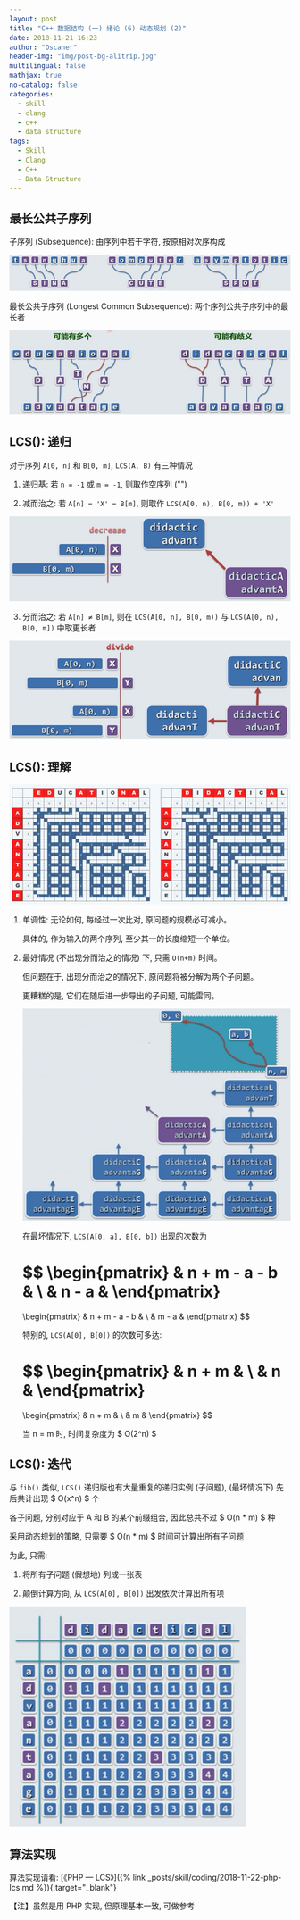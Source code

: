 ```yaml
---
layout: post
title: "C++ 数据结构 (一) 绪论 (6) 动态规划 (2)"
date: 2018-11-21 16:23
author: "Oscaner"
header-img: "img/post-bg-alitrip.jpg"
multilingual: false
mathjax: true
no-catalog: false
categories:
  - skill
  - clang
  - c++
  - data structure
tags:
  - Skill
  - Clang
  - C++
  - Data Structure
---
```


## 最长公共子序列

子序列 (Subsequence): 由序列中若干字符, 按原相对次序构成

![1.png](/assets/img/in-post/skill/data-structure/post-intro-dynamic-programming-2/1.png)

最长公共子序列 (Longest Common Subsequence): 两个序列公共子序列中的最长者

![2.png](/assets/img/in-post/skill/data-structure/post-intro-dynamic-programming-2/2.png)

## LCS(): 递归

对于序列 `A[0, n]` 和 `B[0, m]`, `LCS(A, B)` 有三种情况

1. 递归基: 若 `n = -1` 或 `m = -1`, 则取作空序列 ("")

2. 减而治之: 若 `A[n] = 'X' = B[m]`, 则取作 `LCS(A[0, n), B[0, m)) + 'X'`

![3.png](/assets/img/in-post/skill/data-structure/post-intro-dynamic-programming-2/3.png)

3. 分而治之: 若 `A[n] ≠ B[m]`, 则在 `LCS(A[0, n], B[0, m))` 与 `LCS(A[0, n), B[0, m])` 中取更长者

![4.png](/assets/img/in-post/skill/data-structure/post-intro-dynamic-programming-2/4.png)

## LCS(): 理解

![5.png](/assets/img/in-post/skill/data-structure/post-intro-dynamic-programming-2/5.png)

1. 单调性: 无论如何, 每经过一次比对, 原问题的规模必可减小。

    具体的, 作为输入的两个序列, 至少其一的长度缩短一个单位。

2. 最好情况 (不出现分而治之的情况) 下, 只需 `O(n+m)` 时间。

    但问题在于, 出现分而治之的情况下, 原问题将被分解为两个子问题。

    更糟糕的是, 它们在随后进一步导出的子问题, 可能雷同。

    ![6.png](/assets/img/in-post/skill/data-structure/post-intro-dynamic-programming-2/6.png)

    在最坏情况下, `LCS(A[0, a], B[0, b])` 出现的次数为

    $$
    \begin{pmatrix}
      & n + m - a - b &
      \\
      & n - a &
    \end{pmatrix}
    =
    \begin{pmatrix}
      & n + m - a - b &
      \\
      & m - a &
    \end{pmatrix}
    $$

    特别的, `LCS(A[0], B[0])` 的次数可多达:

    $$
    \begin{pmatrix}
      & n + m &
      \\
      & n &
    \end{pmatrix}
    =
    \begin{pmatrix}
      & n + m &
      \\
      & m &
    \end{pmatrix}
    $$

    当 n = m 时, 时间复杂度为 $ O(2^n) $

## LCS(): 迭代

与 `fib()` 类似, `LCS()` 递归版也有大量重复的递归实例 (子问题), (最坏情况下) 先后共计出现 $ O(x^n) $ 个

各子问题, 分别对应于 A 和 B 的某个前缀组合, 因此总共不过 $ O(n * m) $ 种

采用动态规划的策略, 只需要 $ O(n * m) $ 时间可计算出所有子问题

为此, 只需:

1. 将所有子问题 (假想地) 列成一张表

2. 颠倒计算方向, 从 `LCS(A[0], B[0])` 出发依次计算出所有项

![7.png](/assets/img/in-post/skill/data-structure/post-intro-dynamic-programming-2/7.png)

## 算法实现

算法实现请看: [《PHP — LCS》]({% link _posts/skill/coding/2018-11-22-php-lcs.md %}){:target="_blank"}

【注】虽然是用 PHP 实现, 但原理基本一致, 可做参考
